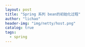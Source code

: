 ```yaml
---
layout: post
title: "Spring 系列 bean的初始化过程"
author: "lichao"
header-img: "img/netty/host.png"
catalog: true
tags:
  - spring
---
```



